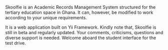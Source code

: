 Skoolfie is an Academic Records Management System structured for the tertiary education space in Ghana. It can, however, be modified to work according to your unique requirements.

It is a web application built on Yii Framework.
Kindly note that, Skoolfie is still in beta and regularly updated. Your comments, criticisms, questions and diverse support is needed. Welcome aboard the student interface for the test drive.
